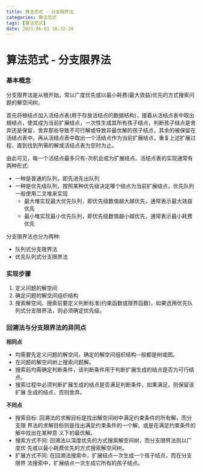 ```yaml
---
title: 算法范式 - 分支限界法
categories: 算法范式
tags: [算法范式]
date: 2021-06-01 16:32:28
---
```


# 算法范式 - 分支限界法

### 基本概念

分支限界法是从根开始，常以广度优先或以最小耗费(最大效益)优先的方式搜索问题的解空间树。

首先将根结点加入活结点表(用于存放活结点的数据结构)，接着从活结点表中取出根结点，使其成为当前扩展结点，一次性生成其所有孩子结点，判断孩子结点是舍弃还是保留，舍弃那些导致不可行解或导致非最优解的孩子结点，其余的被保留在活结点表中。再从活结点表中取出一个活结点作为当前扩展结点，重复上述扩展过程，直到找到所需的解或活结点表为空时为止。

由此可见，每一个活结点最多只有-次机会成为扩展结点。活结点表的实现通常有两种形式:
* 一种是普通的队列，即先进先出队列
* 一种是优先级队列，按照某种优先级决定哪个结点为当前扩展结点，优先队列一般使用二叉堆来实现
  * 最大堆实现最大优先队列，即优先级数值越大越优先，通常表示最大效益优先
  * 最小堆实现最小优先队列，即优先级数值越小越优先，通常表示最小耗费优先

分支限界法也分为两种:
* 队列式分支限界法
* 优先队列式分支限界法


### 实现步骤
1. 定义问题的解空间
2. 确定问题的解空间组织结构
3. 搜索解空间。搜索前要定义判断标准(约束函数或限界函数)，如果选用优先队列式分支限界法，则必须确定优先级。


### 回溯法与分支限界法的异同点
**相同点**
* 均需要先定义问题的解空间，确定的解空间组织结构--般都是树或图。
* 在问题的解空间树上搜索问题解。
* 搜索前均需确定判断条件，该判断条件用于判断扩展生成的结点是否为可行结点。
* 搜索过程中必须判断扩展生成的结点是否满足判断条件，如果满足，则保留该扩展
生成的结点，否则舍弃。

**不同点**
* 搜索目标: 回溯法的求解目标是找出解空间树中满足约束条件的所有解，而分支限
界法的求解目标则是找出满足约束条件的一个解，或是在满足约束条件的解中找出在某种意
义下的最优解。
* 搜索方式不同: 回溯法以深度优先的方式搜索解空间树，而分支限界法则以广度优
先或以最小耗费优先的方式搜索解空间树。
* 扩展方式不同: 在回溯法搜索中，扩展结点一次生成一个孩子结点，而在分支限界
法搜索中，扩展结点一次生成它所有的孩子结点。